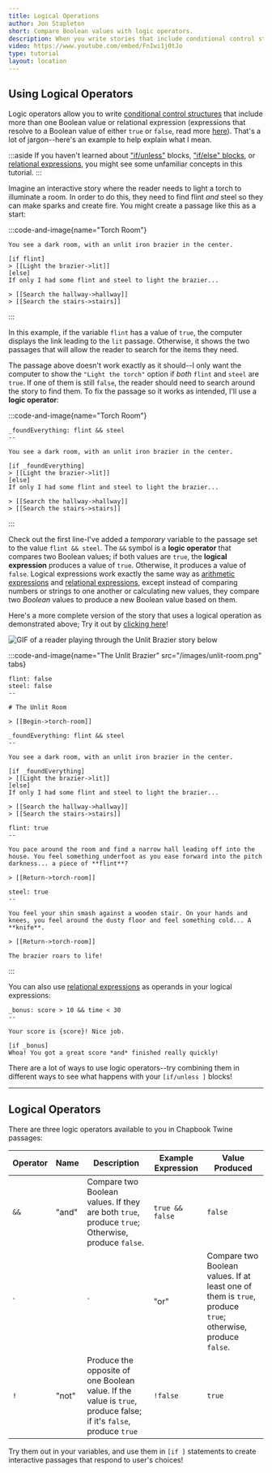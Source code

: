 ```yaml
---
title: Logical Operations
author: Jon Stapleton
short: Compare Boolean values with logic operators.
description: When you write stories that include conditional control structures, you might find yourself wanting to have the computer display or hide text based on more than one condition. For example, you might want to offer the reader an option to pick up a key from the floor of a dark room, but only if they haven't already picked it up and they have found the flashlight beforehand. You can use logical operations to accomplish this kind of task.
video: https://www.youtube.com/embed/FnIwi1j0tJo
type: tutorial
layout: location
---
```


## Using Logical Operators

Logic operators allow you to write [conditional control structures](/locations/if-unless) that include more than one Boolean value or relational expression (expressions that resolve to a Boolean value of either `true` or `false`, read more [here](/locations/relational-expressions)). That's a lot of jargon--here's an example to help explain what I mean.

:::aside
If you haven't learned about ["if/unless"](/locations/if-unless) blocks, ["if/else" blocks](/locations/if-else), or [relational expressions](/locations/relational-expressions), you might see some unfamiliar concepts in this tutorial.
:::

Imagine an interactive story where the reader needs to light a torch to illuminate a room. In order to do this, they need to find flint *and* steel so they can make sparks and create fire. You might create a passage like this as a start:

:::code-and-image{name="Torch Room"}
```
You see a dark room, with an unlit iron brazier in the center.

[if flint]
> [[Light the brazier->lit]]
[else]
If only I had some flint and steel to light the brazier...

> [[Search the hallway->hallway]]
> [[Search the stairs->stairs]]
```
:::

In this example, if the variable `flint` has a value of `true`, the computer displays the link leading to the `lit` passage. Otherwise, it shows the two passages that will allow the reader to search for the items they need.

The passage above doesn't work exactly as it should--I only want the computer to show the `"Light the torch"` option if *both* `flint` and `steel` are `true`. If one of them is still `false`, the reader should need to search around the story to find them. To fix the passage so it works as intended, I'll use a **logic operator**:

:::code-and-image{name="Torch Room"}
```
_foundEverything: flint && steel
--

You see a dark room, with an unlit iron brazier in the center.

[if _foundEverything]
> [[Light the brazier->lit]]
[else]
If only I had some flint and steel to light the brazier...

> [[Search the hallway->hallway]]
> [[Search the stairs->stairs]]
```
:::

Check out the first line-I've added a *temporary* variable to the passage set to the value `flint && steel`. The `&&` symbol is a **logic operator** that compares two Boolean values; if both values are `true`, the **logical expression** produces a value of `true`. Otherwise, it produces a value of `false`. Logical expressions work exactly the same way as [arithmetic expressions](/locations/arithmetic-expressions) and [relational expressions](/locations/relational-expressions), except instead of comparing numbers or strings to one another or calculating new values, they compare two *Boolean* values to produce a new Boolean value based on them.

Here's a more complete version of the story that uses a logical operation as demonstrated above; Try it out by [clicking here](/examples/unlit-brazier)!

![GIF of a reader playing through the Unlit Brazier story below](/the-unlit-brazier-demo.gif)

:::code-and-image{name="The Unlit Brazier" src="/images/unlit-room.png" tabs}
```intro
flint: false
steel: false
--

# The Unlit Room

> [[Begin->torch-room]]
```
```torch-room
_foundEverything: flint && steel
--

You see a dark room, with an unlit iron brazier in the center.

[if _foundEverything]
> [[Light the brazier->lit]]
[else]
If only I had some flint and steel to light the brazier...

> [[Search the hallway->hallway]]
> [[Search the stairs->stairs]]
```
```hallway
flint: true
--

You pace around the room and find a narrow hall leading off into the house. You feel something underfoot as you ease forward into the pitch darkness... a piece of **flint**?

> [[Return->torch-room]]
```
```stairs
steel: true
--

You feel your shin smash against a wooden stair. On your hands and knees, you feel around the dusty floor and feel something cold... A **knife**.

> [[Return->torch-room]]
```
```lit
The brazier roars to life!
```
:::

You can also use [relational expressions](/locations/relational-expressions) as operands in your logical expressions:

```
_bonus: score > 10 && time < 30
--

Your score is {score}! Nice job.

[if _bonus]
Whoa! You got a great score *and* finished really quickly!
```

There are a lot of ways to use logic operators--try combining them in different ways to see what happens with your `[if/unless ]` blocks!

---

## Logical Operators

There are three logic operators available to you in Chapbook Twine passages:

| Operator | Name | Description | Example Expression | Value Produced |
| -------- | ---- | ----------- | ------------------ | -------------- |
| `&&`     | "and" | Compare two Boolean values. If they are both `true`, produce `true`; Otherwise, produce `false`. | `true && false` | `false` |
| `||`     | "or" | Compare two Boolean values. If at least one of them is `true`, produce `true`; otherwise, produce `false`. | `true && false` | `true` |
| `!`      | "not" | Produce the opposite of one Boolean value. If the value is `true`, produce false; if it's `false`, produce `true` | `!false` | `true` |

Try them out in your variables, and use them in `[if ]` statements to create interactive passages that respond to user's choices!